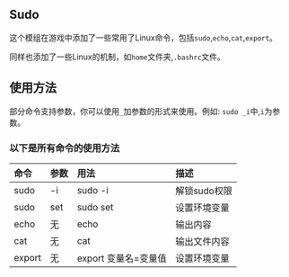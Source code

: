 ## Sudo
这个模组在游戏中添加了一些常用了Linux命令，包括`sudo`,`echo`,`cat`,`export`。

同样也添加了一些Linux的机制，如`home`文件夹,`.bashrc`文件。

## 使用方法
部分命令支持参数，你可以使用`_`加参数的形式来使用。例如: 
`sudo _i`中,`i`为参数。

### 以下是所有命令的使用方法
| 命令     | 参数  | 用法                 | 描述       | 
|:-------|:----|:-------------------|:---------| 
| sudo   | -i  | sudo -i <password> | 解锁sudo权限 | 
| sudo   | set | sudo set <content> | 设置环境变量   |
| echo   | 无   | echo <content>     | 输出内容     |
| cat    | 无   | cat <file>         | 输出文件内容   |
| export | 无   | export 变量名=变量值     | 设置环境变量   |